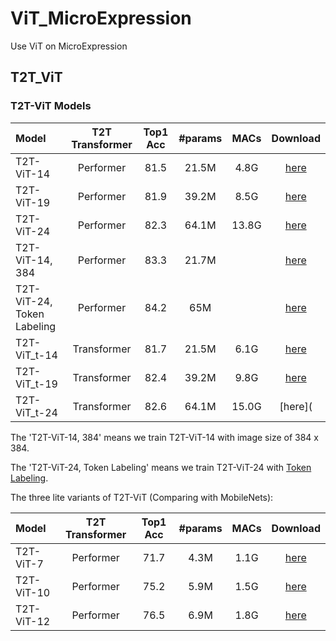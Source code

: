 # ViT_MicroExpression
Use ViT on MicroExpression



## T2T_ViT

### T2T-ViT Models


| Model                      | T2T Transformer | Top1 Acc | #params | MACs  |                           Download                           |
| :------------------------- | :-------------: | :------: | :-----: | :---: | :----------------------------------------------------------: |
| T2T-ViT-14                 |    Performer    |   81.5   |  21.5M  | 4.8G  | [here](https://github.com/yitu-opensource/T2T-ViT/releases/download/main/81.5_T2T_ViT_14.pth.tar) |
| T2T-ViT-19                 |    Performer    |   81.9   |  39.2M  | 8.5G  | [here](https://github.com/yitu-opensource/T2T-ViT/releases/download/main/81.9_T2T_ViT_19.pth.tar) |
| T2T-ViT-24                 |    Performer    |   82.3   |  64.1M  | 13.8G | [here](https://github.com/yitu-opensource/T2T-ViT/releases/download/main/82.3_T2T_ViT_24.pth.tar) |
| T2T-ViT-14, 384            |    Performer    |   83.3   |  21.7M  |       | [here](https://github.com/yitu-opensource/T2T-ViT/releases/download/main/83.3_T2T_ViT_14.pth.tar) |
| T2T-ViT-24, Token Labeling |    Performer    |   84.2   |   65M   |       | [here](https://github.com/yitu-opensource/T2T-ViT/releases/download/main/84.2_T2T_ViT_24.pth.tar) |
| T2T-ViT_t-14               |   Transformer   |   81.7   |  21.5M  | 6.1G  | [here](https://github.com/yitu-opensource/T2T-ViT/releases/download/main/81.7_T2T_ViTt_14.pth.tar) |
| T2T-ViT_t-19               |   Transformer   |   82.4   |  39.2M  | 9.8G  | [here](https://github.com/yitu-opensource/T2T-ViT/releases/download/main/82.4_T2T_ViTt_19.pth.tar) |
| T2T-ViT_t-24               |   Transformer   |   82.6   |  64.1M  | 15.0G |                           [here](                            |

The 'T2T-ViT-14, 384' means we train T2T-ViT-14 with image size of 384 x 384.

The 'T2T-ViT-24, Token Labeling' means we train T2T-ViT-24 with [Token Labeling](https://github.com/zihangJiang/TokenLabeling).

The three lite variants of T2T-ViT (Comparing with MobileNets):

| Model      | T2T Transformer | Top1 Acc | #params | MACs |                           Download                           |
| :--------- | :-------------: | :------: | :-----: | :--: | :----------------------------------------------------------: |
| T2T-ViT-7  |    Performer    |   71.7   |  4.3M   | 1.1G | [here](https://github.com/yitu-opensource/T2T-ViT/releases/download/main/71.7_T2T_ViT_7.pth.tar) |
| T2T-ViT-10 |    Performer    |   75.2   |  5.9M   | 1.5G | [here](https://github.com/yitu-opensource/T2T-ViT/releases/download/main/75.2_T2T_ViT_10.pth.tar) |
| T2T-ViT-12 |    Performer    |   76.5   |  6.9M   | 1.8G | [here](https://github.com/yitu-opensource/T2T-ViT/releases/download/main/76.5_T2T_ViT_12.pth.tar) |